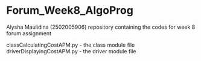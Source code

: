 # Forum_Week8_AlgoProg
 Alysha Maulidina (2502005906) repository containing the codes for week 8 forum assignment

classCalculatingCostAPM.py - the class module file
driverDisplayingCostAPM.py - the driver module file
